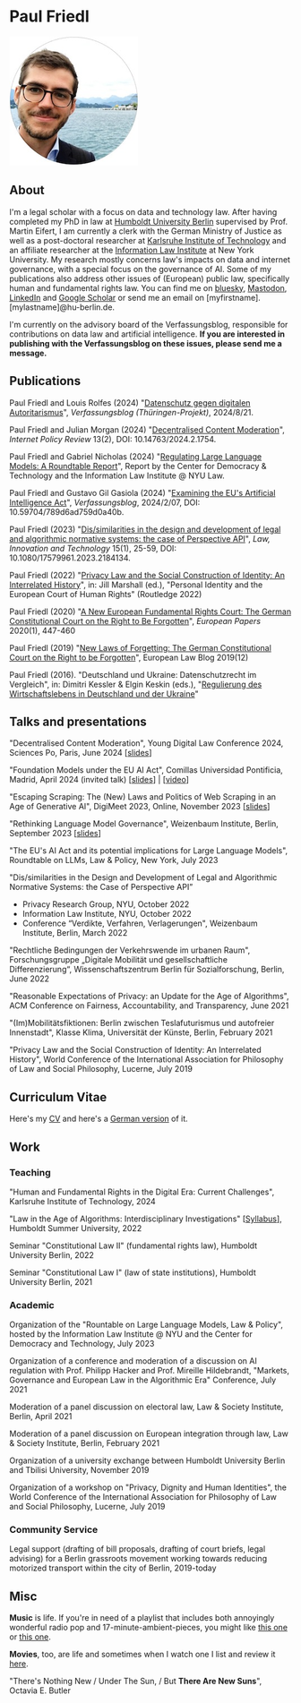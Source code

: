 # Paul Friedl
![Me (Paul Friedl)](/profile.jpg)
## About
I'm a legal scholar with a focus on data and technology law. After having completed my PhD in law at [Humboldt University Berlin](https://www.rewi.hu-berlin.de/en/lf/oe/rhp/dynaminthome) supervised by Prof. Martin Eifert, I am currently a clerk with the German Ministry of Justice as well as a post-doctoral researcher at [Karlsruhe Institute of Technology](https://lawcs.zar.kit.edu/) and an affiliate researcher at the [Information Law Institute](https://www.law.nyu.edu/centers/ili) at New York University. My research mostly concerns law's impacts on data and internet governance, with a special focus on the governance of AI. Some of my publications also address other issues of (European) public law, specifically human and fundamental rights law.
You can find me on [bluesky](https://bsky.app/profile/paulfriedl.bsky.social), [Mastodon](https://mastodon.social/@paulfriedl), [LinkedIn](https://www.linkedin.com/in/paul-friedl/) and [Google Scholar](https://scholar.google.de/citations?user=Qtv_oL0AAAAJ&hl=de) or send me an email on [myfirstname].[mylastname]@hu-berlin.de.

I'm currently on the advisory board of the Verfassungsblog, responsible for contributions on data law and artificial intelligence. **If you are interested in publishing with the Verfassungsblog on these issues, please send me a message.**

## Publications
Paul Friedl and Louis Rolfes (2024) "[Datenschutz gegen digitalen Autoritarismus](https://verfassungsblog.de/datenschutz-gegen-digitalen-autoritarismus/)", _Verfassungsblog (Thüringen-Projekt)_, 2024/8/21.

Paul Friedl and Julian Morgan (2024) "[Decentralised Content Moderation](https://policyreview.info/glossary/decentralised-content-moderation)",  _Internet Policy Review_ 13(2), DOI: 10.14763/2024.2.1754.

Paul Friedl and Gabriel Nicholas (2024) "[Regulating Large Language Models: A Roundtable Report](https://cdt.org/wp-content/uploads/2024/02/2024-02-13-Regulating-Large-Language-Models-Roundtable-Report-2.pdf)", Report by the Center for Democracy & Technology and the Information Law Institute @ NYU Law.

Paul Friedl and Gustavo Gil Gasiola (2024) "[Examining the EU's Artificial Intelligence Act](https://verfassungsblog.de/examining-the-eus-artificial-intelligence-act/)", _Verfassungsblog_, 2024/2/07, DOI: 10.59704/789d6ad759d0a40b.

Paul Friedl (2023) "[Dis/similarities in the design and development of legal and algorithmic normative systems: the case of Perspective API](https://www.tandfonline.com/doi/full/10.1080/17579961.2023.2184134)", _Law, Innovation and Technology_ 15(1), 25-59, DOI: 10.1080/17579961.2023.2184134.

Paul Friedl (2022) "[Privacy Law and the Social Construction of Identity: An Interrelated History](https://www.taylorfrancis.com/chapters/edit/10.4324/9781003154556-5/privacy-law-social-construction-identity-paul-friedl?context=ubx&refId=622f4c9b-44c2-4f7c-bff9-937d49e2f189)", in: Jill Marshall (ed.), "Personal Identity and the European Court of Human Rights" (Routledge 2022)

Paul Friedl (2020) "[A New European Fundamental Rights Court: The German Constitutional Court on the Right to Be Forgotten](https://www.europeanpapers.eu/it/europeanforum/new-european-fundamental-rights-court-german-constitutional-court-on-right-to-be-forgotten)", _European Papers_ 2020(1), 447-460

Paul Friedl (2019) "[New Laws of Forgetting: The German Constitutional Court on the Right to be Forgotten](https://europeanlawblog.eu/2019/12/12/new-laws-of-forgetting-the-german-constitutional-court-on-the-right-to-be-forgotten/)", European Law Blog 2019(12)

Paul Friedl (2016). "Deutschland und Ukraine: Datenschutzrecht im Vergleich", in: Dimitri Kessler & Elgin Keskin (eds.), "[Regulierung des Wirtschaftslebens in Deutschland und der Ukraine](https://www.beck-shop.de/kessler-keskin-regulierung-wirtschaftslebens-strafrecht-deutschland-ukraine/product/16689034)"


## Talks and presentations 
"Decentralised Content Moderation", Young Digital Law Conference 2024, Sciences Po, Paris, June 2024 [[slides](https://docs.google.com/presentation/d/1wY6QQUP0ExIEfY9Eq5GuoQgL1VzObegIuWOdIT_VYI4/edit?usp=sharing)]

"Foundation Models under the EU AI Act", Comillas Universidad Pontificia, Madrid, April 2024 (invited talk) [[slides](https://docs.google.com/presentation/d/1udGfnR5mQCyiLJHKeZ4rVds2d1UGE7YhuFpI2R7uqNo/edit#slide=id.p)] | [[video](https://tv.comillas.edu/media/Seminario+C%C3%A1tedra+Fundaci%C3%B3n+Notario+03+04+2024/1_375fpabk)]

"Escaping Scraping: The (New) Laws and Politics of Web Scraping in an Age of Generative AI", DigiMeet 2023, Online, November 2023 [[slides](https://docs.google.com/presentation/d/1ZXywqoThLQ1B4vK-FjmCpOSyMjd5km33X-fOR8WrZlg/edit#slide=id.p)]

"Rethinking Language Model Governance", Weizenbaum Institute, Berlin, September 2023 [[slides](https://docs.google.com/presentation/d/1ZxDqQB3DgJzIEqBBNRJT4Llah5ixdDWWBhg7bKdaVCg/edit?usp=sharing)]

"The EU's AI Act and its potential implications for Large Language Models", Roundtable on LLMs, Law & Policy, New York, July 2023

"Dis/similarities in the Design and Development of Legal and Algorithmic Normative Systems: the Case of Perspective API”
  * Privacy Research Group, NYU, October 2022
  * Information Law Institute, NYU, October 2022
  * Conference “Verdikte, Verfahren, Verlagerungen", Weizenbaum Institute, Berlin, March 2022

"Rechtliche Bedingungen der Verkehrswende im urbanen Raum", Forschungsgruppe „Digitale Mobilität und gesellschaftliche Differenzierung“,
Wissenschaftszentrum Berlin für Sozialforschung, Berlin, June 2022

"Reasonable Expectations of Privacy: an Update for the Age of Algorithms", ACM Conference on Fairness, Accountability, and Transparency, June 2021

"(Im)Mobilitätsfiktionen: Berlin zwischen Teslafuturismus und autofreier Innenstadt", Klasse Klima, Universität der Künste, Berlin, February 2021

"Privacy Law and the Social Construction of Identity: An Interrelated History", World Conference of the International Association for
Philosophy of Law and Social Philosophy, Lucerne, July 2019

## Curriculum Vitae
Here's my [CV](./cv_friedl.pdf) and here's a [German version](cv_friedl_de.pdf) of it.

## Work
### Teaching
"Human and Fundamental Rights in the Digital Era: Current Challenges", Karlsruhe Institute of Technology, 2024

"Law in the Age of Algorithms: Interdisciplinary Investigations" [[Syllabus](./litaoa_friedl_syllabus.pdf)], Humboldt Summer University, 2022

Seminar "Constitutional Law II" (fundamental rights law), Humboldt University Berlin, 2022

Seminar "Constitutional Law I" (law of state institutions), Humboldt University Berlin, 2021

### Academic
Organization of the "Rountable on Large Language Models, Law & Policy", hosted by the Information Law Institute @ NYU and the Center for Democracy and Technology, July 2023

Organization of a conference and moderation of a discussion on AI regulation with Prof. Philipp Hacker and Prof. Mireille Hildebrandt, "Markets, Governance and European Law in the Algorithmic Era" Conference, July 2021

Moderation of a panel discussion on electoral law, Law & Society Institute, Berlin, April 2021

Moderation of a panel discussion on European integration through law, Law & Society Institute, Berlin, February 2021

Organization of a university exchange between Humboldt University Berlin and Tbilisi University, November 2019

Organization of a workshop on "Privacy, Dignity and Human Identities", the World Conference of the International Association for
Philosophy of Law and Social Philosophy, Lucerne, July 2019

### Community Service
Legal support (drafting of bill proposals, drafting of court briefs, legal advising) for a Berlin grassroots movement working towards reducing motorized transport within the city of Berlin, 2019-today

## Misc
**Music** is life. If you're in need of a playlist that includes both annoyingly wonderful radio pop and 17-minute-ambient-pieces, you might like [this one](https://open.spotify.com/playlist/23SfFqM1jvFDVQvM2KLU1S?si=3aeb89b1858a40ca) or [this one](https://open.spotify.com/playlist/23SfFqM1jvFDVQvM2KLU1S?si=7776dffff54341b7]).

**Movies**, too, are life and sometimes when I watch one I list and review it [here](https://mubi.com/users/11360000).

"There's Nothing New / Under The Sun, / But **There Are New Suns**", Octavia E. Butler
